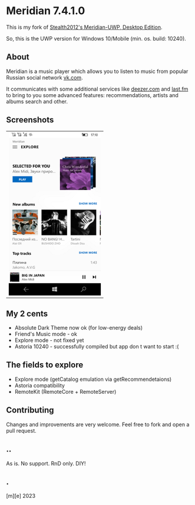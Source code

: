 # Meridian 7.4.1.0

This is my fork of [Stealth2012's Meridian-UWP, Desktop Edition](https://github.com/artemshuba/meridian-uwp).

So, this is the UWP version for Windows 10/Mobile (min. os. build: 10240).

## About
Meridian is a music player which allows you to listen to music from popular Russian social network [vk.com](https://vk.com). 

It communicates with some additional services like [deezer.com](http://deezer.com) and [last.fm](http://last.fm) 
to bring to you some advanced features: recommendations, artists and albums search and other.

## Screenshots
<table><tr>
<td> <img src="Images/shot1.png" alt="Mobile" style="width: 250px;"/> </td>
</tr></table>


## My 2 cents
- Absolute Dark Theme now ok (for low-energy deals)
- Friend's Music mode - ok
- Explore mode - not fixed yet 
- Astoria 10240 - successfully compiled but app don t want to start :(

## The fields to explore
- Explore mode (getCatalog emulation via getRecommendetaions)
- Astoria compatibility
- RemoteKit (RemoteCore + RemoteServer)

## Contributing
Changes and improvements are very welcome. Feel free to fork and open a pull request.

## .. 
As is. No support. RnD only. DIY!

## .
 [m][e] 2023
